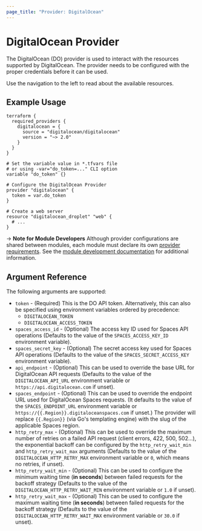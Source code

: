 ```yaml
---
page_title: "Provider: DigitalOcean"
---
```


# DigitalOcean Provider

The DigitalOcean (DO) provider is used to interact with the
resources supported by DigitalOcean. The provider needs to be configured
with the proper credentials before it can be used.

Use the navigation to the left to read about the available resources.

## Example Usage

```hcl
terraform {
  required_providers {
    digitalocean = {
      source = "digitalocean/digitalocean"
      version = "~> 2.0"
    }
  }
}

# Set the variable value in *.tfvars file
# or using -var="do_token=..." CLI option
variable "do_token" {}

# Configure the DigitalOcean Provider
provider "digitalocean" {
  token = var.do_token
}

# Create a web server
resource "digitalocean_droplet" "web" {
  # ...
}
```

-> **Note for Module Developers** Although provider configurations are shared between modules, each module must
declare its own [provider requirements](https://www.terraform.io/docs/language/providers/requirements.html). See the [module development documentation](https://www.terraform.io/docs/language/modules/develop/providers.html) for additional information.

## Argument Reference

The following arguments are supported:

* `token` - (Required) This is the DO API token. Alternatively, this can also be specified
  using environment variables ordered by precedence:
  * `DIGITALOCEAN_TOKEN`
  * `DIGITALOCEAN_ACCESS_TOKEN`
* `spaces_access_id` - (Optional) The access key ID used for Spaces API
  operations (Defaults to the value of the `SPACES_ACCESS_KEY_ID` environment
  variable).
* `spaces_secret_key` - (Optional) The secret access key used for Spaces API
  operations (Defaults to the value of the `SPACES_SECRET_ACCESS_KEY`
  environment variable).
* `api_endpoint` - (Optional) This can be used to override the base URL for
  DigitalOcean API requests (Defaults to the value of the `DIGITALOCEAN_API_URL`
  environment variable or `https://api.digitalocean.com` if unset).
* `spaces_endpoint` - (Optional) This can be used to override the endpoint URL
  used for DigitalOcean Spaces requests. (It defaults to the value of the
  `SPACES_ENDPOINT_URL` environment variable or `https://{{.Region}}.digitaloceanspaces.com`
  if unset.) The provider will replace `{{.Region}}` (via Go's templating engine) with the slug
  of the applicable Spaces region.
* `http_retry_max` - (Optional) This can be used to override the maximum number
  of retries on a failed API request (client errors, 422, 500, 502...), the exponential 
  backoff can be configured by the `http_retry_wait_min` and `http_retry_wait_max` arguments 
  (Defaults to the value of the `DIGITALOCEAN_HTTP_RETRY_MAX` environment variable or
  `0`, which means no retries, if unset).
* `http_retry_wait_min` - (Optional) This can be used to configure the minimum 
  waiting time (**in seconds**) between failed requests for the backoff strategy
  (Defaults to the value of the `DIGITALOCEAN_HTTP_RETRY_WAIT_MIN` environment 
  variable or `1.0` if unset).
* `http_retry_wait_max` - (Optional) This can be used to configure the maximum
  waiting time (**in seconds**) between failed requests for the backoff strategy
  (Defaults to the value of the `DIGITALOCEAN_HTTP_RETRY_WAIT_MAX` environment
  variable or `30.0` if unset).
